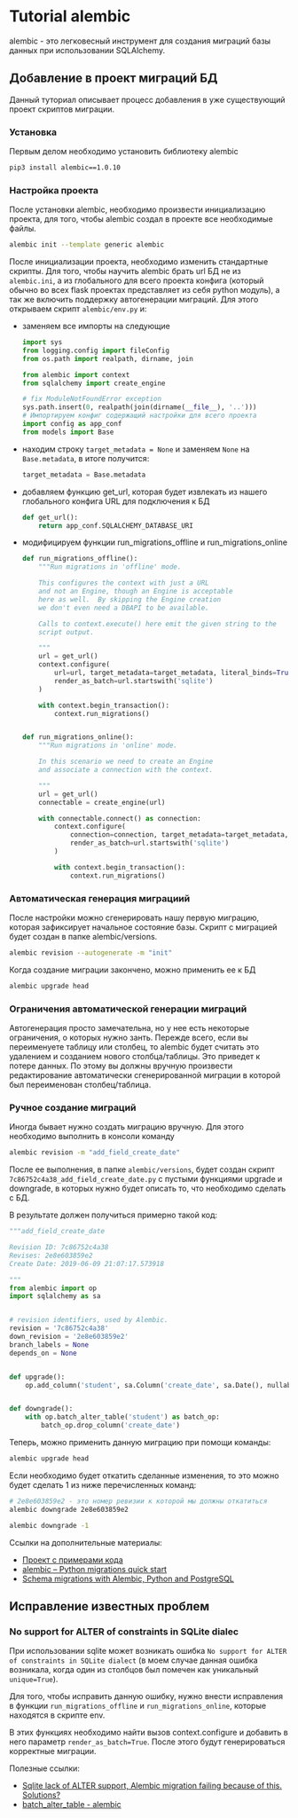 Tutorial alembic
================

alembic - это легковесный инструмент для создания миграций базы данных при 
использовании SQLAlchemy.

## Добавление в проект миграций БД

Данный туториал описывает процесс добавления в уже существующий проект скриптов
миграции.

### Установка

Первым делом необходимо установить библиотеку alembic

```bash
pip3 install alembic==1.0.10
```

### Настройка проекта

После установки alembic, необходимо произвести инициализацию проекта, для того,
чтобы alembic создал в проекте все необходимые файлы.

```bash
alembic init --template generic alembic
```

После инициализации проекта, необходимо изменить стандартные скрипты. Для того,
чтобы научить alembic брать url БД не из `alembic.ini`, а из глобального
для всего проекта конфига (который обычно во всех flask проектах представляет 
из себя python модуль), а так же включить поддержку автогенерации миграций. 
Для этого открываем скрипт `alembic/env.py` и:

- заменяем все импорты на следующие
    ```python
    import sys
    from logging.config import fileConfig
    from os.path import realpath, dirname, join
    
    from alembic import context
    from sqlalchemy import create_engine
    
    # fix ModuleNotFoundError exception
    sys.path.insert(0, realpath(join(dirname(__file__), '..')))
    # Импортируем конфиг содержащий настройки для всего проекта 
    import config as app_conf
    from models import Base
    ```
- находим строку `target_metadata = None` и заменяем `None` на `Base.metadata`,
в итоге получится:
    ```python
    target_metadata = Base.metadata
    ```
- добавляем функцию get_url, которая будет извлекать из нашего глобального 
конфига URL для подключения к БД
    ```python
    def get_url():
        return app_conf.SQLALCHEMY_DATABASE_URI
    ```
- модифицируем функции run_migrations_offline и run_migrations_online
    ```python
    def run_migrations_offline():
        """Run migrations in 'offline' mode.
    
        This configures the context with just a URL
        and not an Engine, though an Engine is acceptable
        here as well.  By skipping the Engine creation
        we don't even need a DBAPI to be available.
    
        Calls to context.execute() here emit the given string to the
        script output.
    
        """
        url = get_url()
        context.configure(
            url=url, target_metadata=target_metadata, literal_binds=True,
            render_as_batch=url.startswith('sqlite')
        )
    
        with context.begin_transaction():
            context.run_migrations()
    
    
    def run_migrations_online():
        """Run migrations in 'online' mode.
    
        In this scenario we need to create an Engine
        and associate a connection with the context.
    
        """
        url = get_url()
        connectable = create_engine(url)
    
        with connectable.connect() as connection:
            context.configure(
                connection=connection, target_metadata=target_metadata,
                render_as_batch=url.startswith('sqlite')
            )
    
            with context.begin_transaction():
                context.run_migrations()
    ```
    
### Автоматическая генерация миграциий

После настройки можно сгенерировать нашу первую миграцию, которая зафиксирует
начальное состояние базы. Скрипт с миграцией будет создан в папке 
alembic/versions.

```bash
alembic revision --autogenerate -m "init"
```

Когда создание миграции закончено, можно применить ее к БД 

```bash
alembic upgrade head
```

### Ограничения автоматической генерации миграций

Автогенерация просто замечательна, но у нее есть некоторые ограничения, о 
которых нужно занть. Пережде всего, если вы переименуете таблицу или столбец,
то alembic будет считать это удалением и созданием нового столбца/таблицы. Это 
приведет к потере данных. По этому вы должны вручную произвести редактирование 
автоматически сгенерированной миграции в которой был переименован 
столбец/таблица. 

### Ручное создание миграций

Иногда бывает нужно создать миграцию вручную. Для этого необходимо выполнить
в консоли команду

```bash
alembic revision -m "add_field_create_date"  
```

После ее выполнения, в папке `alembic/versions`, будет создан скрипт 
`7c86752c4a38_add_field_create_date.py` с пустыми функциями upgrade и 
downgrade, в которых нужно будет описать то, что необходимо сделать с БД.

В результате должен получиться примерно такой код:

```python
"""add_field_create_date

Revision ID: 7c86752c4a38
Revises: 2e8e603859e2
Create Date: 2019-06-09 21:07:17.573918

"""
from alembic import op
import sqlalchemy as sa


# revision identifiers, used by Alembic.
revision = '7c86752c4a38'
down_revision = '2e8e603859e2'
branch_labels = None
depends_on = None


def upgrade():
    op.add_column('student', sa.Column('create_date', sa.Date(), nullable=True))


def downgrade():
    with op.batch_alter_table('student') as batch_op:
        batch_op.drop_column('create_date')

``` 

Теперь, можно применить данную миграцию при помощи команды:

```bash
alembic upgrade head
```

Если необходимо будет откатить сделанные изменения, то это можно будет сделать
1 из ниже перечисленных команд:

```bash
# 2e8e603859e2 - это номер ревизии к которой мы должны откатиться
alembic downgrade 2e8e603859e2
```

```bash
alembic downgrade -1
```

Ссылки на дополнительные материалы:

- [Проект с примерами кода](https://bitbucket.org/alex925/alembic-example/src/master/)
- [alembic – Python migrations quick start](https://michaelheap.com/alembic-python-migrations-quick-start/)
- [Schema migrations with Alembic, Python and PostgreSQL](https://www.compose.com/articles/schema-migrations-with-alembic-python-and-postgresql/)



## Исправление известных проблем

### No support for ALTER of constraints in SQLite dialec

При использовании sqlite может возникать ошибка 
`No support for ALTER of constraints in SQLite dialect` (в моем случае данная 
ошибка возникала, когда один из столбцов был помечен как уникальный 
`unique=True`).

Для того, чтобы исправить данную ошибку, нужно внести исправления в функции
`run_migrations_offline` и `run_migrations_online`, которые находятся в скрипте 
env.

В этих функциях необходимо найти вызов context.configure и добавить в него 
параметр `render_as_batch=True`. После этого будут генерироваться корректные 
миграции.

Полезные ссылки:
- [Sqlite lack of ALTER support, Alembic migration failing because of this. Solutions?](https://stackoverflow.com/questions/30378233/sqlite-lack-of-alter-support-alembic-migration-failing-because-of-this-solutio)
- [batch_alter_table - alembic](https://kite.com/python/docs/alembic.op.batch_alter_table) 